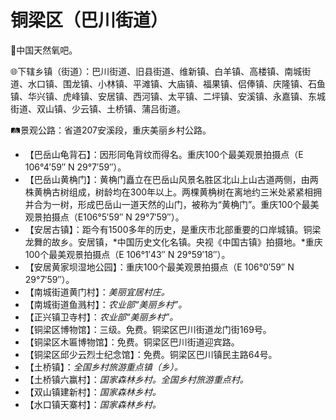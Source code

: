 # 铜梁区（巴川街道）
🚩中国天然氧吧。   
  
🌐下辖乡镇（街道）：巴川街道、旧县街道、维新镇、白羊镇、高楼镇、南城街道、水口镇、围龙镇、小林镇、平滩镇、大庙镇、福果镇、侣俸镇、庆隆镇、石鱼镇、华兴镇、虎峰镇、安居镇、西河镇、太平镇、二坪镇、安溪镇、永嘉镇、东城街道、双山镇、少云镇、土桥镇、蒲吕街道。    
  
🛤景观公路：省道207安溪段，重庆美丽乡村公路。   
  
* 【巴岳山龟背石】：因形同龟背纹而得名。重庆100个最美观景拍摄点（E 106°4′59″ N 29°7′59″）。
* 【巴岳山黄桷门】：黄桷门矗立在巴岳山风景名胜区北山上山古道两侧，由两株黄桷古树组成，树龄均在300年以上。两棵黄桷树在离地约三米处紧紧相拥并合为一树，形成巴岳山一道天然的山门，被称为“黄桷门”。重庆100个最美观景拍摄点（E106°5′59″ N 29°7′59″）。
* 【安居古镇】：距今有1500多年的历史，是重庆市北部重要的口岸城镇。铜梁龙舞的故乡。安居镇，*中国历史文化名镇。央视《中国古镇》拍摄地。*重庆100个最美观景拍摄点（E 106°1′43″ N 29°59′18″）。
* 【安居黄家坝湿地公园】：重庆100个最美观景拍摄点（E 106°0′59″ N 29°7′59″）。
* 【南城街道黄门村】：*美丽宜居村庄。*
* 【南城街道鱼溅村】：*农业部“美丽乡村”。*
* 【正兴镇卫寺村】：*农业部“美丽乡村”。*
* 【铜梁区博物馆】：三级。免费。铜梁区巴川街道龙门街169号。
* 【铜梁区木匾博物馆】：免费。铜梁区巴川街道迎宾路。
* 【铜梁区邱少云烈士纪念馆】：免费。铜梁区巴川镇民主路64号。
* 【土桥镇】：*全国乡村旅游重点镇（乡）。*
* 【土桥镇六赢村】：*国家森林乡村。全国乡村旅游重点村。*
* 【双山镇建新村】：*国家森林乡村。*
* 【水口镇天寨村】：*国家森林乡村。*
